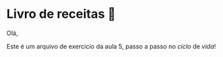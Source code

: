 # Livro de receitas :beer:

Olá,

Este é um arquivo de exercicio da aula 5, passo a passo no _ciclo_ de *vida*!

